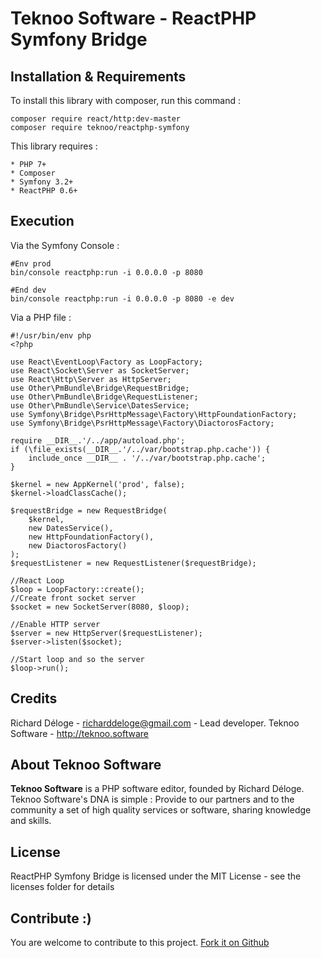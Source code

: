 Teknoo Software - ReactPHP Symfony Bridge
=========================================

Installation & Requirements
---------------------------
To install this library with composer, run this command :

    composer require react/http:dev-master
    composer require teknoo/reactphp-symfony

This library requires :

    * PHP 7+
    * Composer
    * Symfony 3.2+
    * ReactPHP 0.6+

Execution
---------

Via the Symfony Console :

    #Env prod
    bin/console reactphp:run -i 0.0.0.0 -p 8080

    #End dev
    bin/console reactphp:run -i 0.0.0.0 -p 8080 -e dev

Via a PHP file :

    #!/usr/bin/env php
    <?php

    use React\EventLoop\Factory as LoopFactory;
    use React\Socket\Server as SocketServer;
    use React\Http\Server as HttpServer;
    use Other\PmBundle\Bridge\RequestBridge;
    use Other\PmBundle\Bridge\RequestListener;
    use Other\PmBundle\Service\DatesService;
    use Symfony\Bridge\PsrHttpMessage\Factory\HttpFoundationFactory;
    use Symfony\Bridge\PsrHttpMessage\Factory\DiactorosFactory;

    require __DIR__.'/../app/autoload.php';
    if (\file_exists(__DIR__.'/../var/bootstrap.php.cache')) {
        include_once __DIR__ . '/../var/bootstrap.php.cache';
    }

    $kernel = new AppKernel('prod', false);
    $kernel->loadClassCache();

    $requestBridge = new RequestBridge(
        $kernel,
        new DatesService(),
        new HttpFoundationFactory(),
        new DiactorosFactory()
    );
    $requestListener = new RequestListener($requestBridge);

    //React Loop
    $loop = LoopFactory::create();
    //Create front socket server
    $socket = new SocketServer(8080, $loop);

    //Enable HTTP server
    $server = new HttpServer($requestListener);
    $server->listen($socket);

    //Start loop and so the server
    $loop->run();

Credits
-------
Richard Déloge - <richarddeloge@gmail.com> - Lead developer.
Teknoo Software - <http://teknoo.software>

About Teknoo Software
---------------------
**Teknoo Software** is a PHP software editor, founded by Richard Déloge. 
Teknoo Software's DNA is simple : Provide to our partners and to the community a set of high quality services or software,
 sharing knowledge and skills.

License
-------
ReactPHP Symfony Bridge is licensed under the MIT License - see the licenses folder for details

Contribute :)
-------------

You are welcome to contribute to this project. [Fork it on Github](CONTRIBUTING.md)
